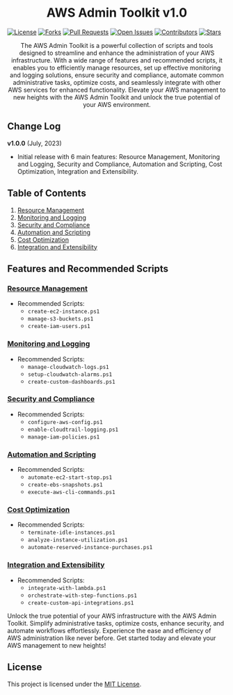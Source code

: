 <h1 align="center">AWS Admin Toolkit v1.0</h1>

[![License](https://img.shields.io/badge/license-MIT-blue.svg)](https://github.com/Flynchd/aws-admin-toolkit-v1/blob/master/LICENSE)
[![Forks](https://img.shields.io/github/forks/Flynchd/aws-admin-toolkit-v1.svg?style=social)](https://github.com/Flynchd/aws-admin-toolkit-v1/network/members)
[![Pull Requests](https://img.shields.io/github/issues-pr/Flynchd/aws-admin-toolkit-v1.svg?style=social)](https://github.com/Flynchd/aws-admin-toolkit-v1/pulls)
[![Open Issues](https://img.shields.io/github/issues/Flynchd/aws-admin-toolkit-v1.svg?style=social)](https://github.com/Flynchd/aws-admin-toolkit-v1/issues)
[![Contributors](https://img.shields.io/github/contributors/Flynchd/aws-admin-toolkit-v1.svg?style=plastic)](https://github.com/Flynchd/aws-admin-toolkit-v1/graphs/contributors)
[![Stars](https://img.shields.io/github/stars/Flynchd/aws-admin-toolkit-v1.svg?style=plastic)](https://github.com/Flynchd/aws-admin-toolkit-v1/stargazers)

<p align="center">
  The AWS Admin Toolkit is a powerful collection of scripts and tools designed to streamline and enhance the administration of your AWS infrastructure. With a wide range of features and recommended scripts, it enables you to efficiently manage resources, set up effective monitoring and logging solutions, ensure security and compliance, automate common administrative tasks, optimize costs, and seamlessly integrate with other AWS services for enhanced functionality. Elevate your AWS management to new heights with the AWS Admin Toolkit and unlock the true potential of your AWS environment.
</p>

## Change Log
**v1.0.0** (July, 2023)
- Initial release with 6 main features: Resource Management, Monitoring and Logging, Security and Compliance, Automation and Scripting, Cost Optimization, Integration and Extensibility.


## Table of Contents

1. [Resource Management](#resource-management)
2. [Monitoring and Logging](#monitoring-and-logging)
3. [Security and Compliance](#security-and-compliance)
4. [Automation and Scripting](#automation-and-scripting)
5. [Cost Optimization](#automation-and-scripting)
6. [Integration and Extensibility](#integration-and-extensibility)

## Features and Recommended Scripts

### [Resource Management](#resource-management)
  - Recommended Scripts:
    - `create-ec2-instance.ps1`
    - `manage-s3-buckets.ps1`
    - `create-iam-users.ps1`
  
### [Monitoring and Logging](#monitoring-and-logging)
  - Recommended Scripts:
    - `manage-cloudwatch-logs.ps1`
    - `setup-cloudwatch-alarms.ps1`
    - `create-custom-dashboards.ps1`
  
### [Security and Compliance](#security-and-compliance)
  - Recommended Scripts:
    - `configure-aws-config.ps1`
    - `enable-cloudtrail-logging.ps1`
    - `manage-iam-policies.ps1`
  
### [Automation and Scripting](#automation-and-scripting)
  - Recommended Scripts:
    - `automate-ec2-start-stop.ps1`
    - `create-ebs-snapshots.ps1`
    - `execute-aws-cli-commands.ps1`
  
### [Cost Optimization](#automation-and-scripting)
  - Recommended Scripts:
    - `terminate-idle-instances.ps1`
    - `analyze-instance-utilization.ps1`
    - `automate-reserved-instance-purchases.ps1`
  
### [Integration and Extensibility](#integration-and-extensibility)
  - Recommended Scripts:
    - `integrate-with-lambda.ps1`
    - `orchestrate-with-step-functions.ps1`
    - `create-custom-api-integrations.ps1`



Unlock the true potential of your AWS infrastructure with the AWS Admin Toolkit. Simplify administrative tasks, optimize costs, enhance security, and automate workflows effortlessly. Experience the ease and efficiency of AWS administration like never before. Get started today and elevate your AWS management to new heights!

## License

This project is licensed under the [MIT License](https://github.com/Flynchd/aws-admin-toolkit-v1/blob/master/LICENSE).
